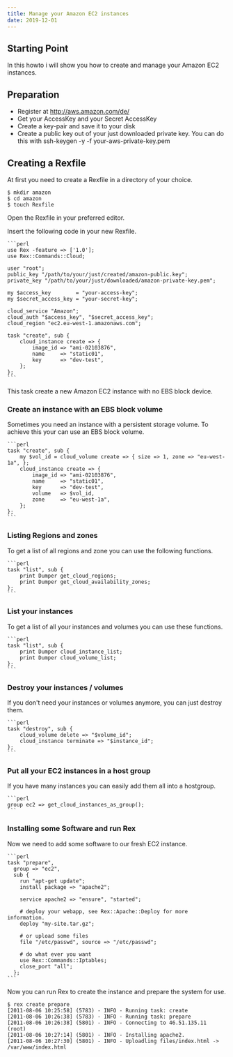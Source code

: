 ```yaml
---
title: Manage your Amazon EC2 instances
date: 2019-12-01
---
```


## Starting Point

In this howto i will show you how to create and manage your Amazon EC2 instances.

## Preparation

-   Register at http://aws.amazon.com/de/
-   Get your AccessKey and your Secret AccessKey
-   Create a key-pair and save it to your disk
-   Create a public key out of your just downloaded private key. You can do this with ssh-keygen -y -f your-aws-private-key.pem

## Creating a Rexfile

At first you need to create a Rexfile in a directory of your choice.

    $ mkdir amazon
    $ cd amazon
    $ touch Rexfile

Open the Rexfile in your preferred editor.

Insert the following code in your new Rexfile.

    ```perl
    use Rex -feature => ['1.0'];
    use Rex::Commands::Cloud;
    
    user "root";
    public_key "/path/to/your/just/created/amazon-public.key";
    private_key "/path/to/your/just/downloaded/amazon-private-key.pem";
    
    my $access_key        = "your-access-key";
    my $secret_access_key = "your-secret-key";
    
    cloud_service "Amazon";
    cloud_auth "$access_key", "$secret_access_key";
    cloud_region "ec2.eu-west-1.amazonaws.com";
    
    task "create", sub {
        cloud_instance create => {
            image_id => "ami-02103876",
            name     => "static01",
            key      => "dev-test",
        };
    };
    ```

This task create a new Amazon EC2 instance with no EBS block device.

### Create an instance with an EBS block volume

Sometimes you need an instance with a persistent storage volume. To achieve this your can use an EBS block volume.

    ```perl
    task "create", sub {
        my $vol_id = cloud_volume create => { size => 1, zone => "eu-west-1a", };
        cloud_instance create => {
            image_id => "ami-02103876",
            name     => "static01",
            key      => "dev-test",
            volume   => $vol_id,
            zone     => "eu-west-1a",
        };
    };
    ```

### Listing Regions and zones

To get a list of all regions and zone you can use the following functions.

    ```perl
    task "list", sub {
        print Dumper get_cloud_regions;
        print Dumper get_cloud_availability_zones;
    };
    ```

### List your instances

To get a list of all your instances and volumes you can use these functions.

    ```perl
    task "list", sub {
        print Dumper cloud_instance_list;
        print Dumper cloud_volume_list;
    };
    ```

### Destroy your instances / volumes

If you don't need your instances or volumes anymore, you can just destroy them.

    ```perl
    task "destroy", sub {
        cloud_volume delete => "$volume_id";
        cloud_instance terminate => "$instance_id";
    };
    ```

### Put all your EC2 instances in a host group

If you have many instances you can easily add them all into a hostgroup.

    ```perl
    group ec2 => get_cloud_instances_as_group();
    ```

### Installing some Software and run Rex

Now we need to add some software to our fresh EC2 instance.

    ```perl
    task "prepare",
      group => "ec2",
      sub {
        run "apt-get update";
        install package => "apache2";
    
        service apache2 => "ensure", "started";
    
        # deploy your webapp, see Rex::Apache::Deploy for more information.
        deploy "my-site.tar.gz";
    
        # or upload some files
        file "/etc/passwd", source => "/etc/passwd";
    
        # do what ever you want
        use Rex::Commands::Iptables;
        close_port "all";
      };
    ```

Now you can run Rex to create the instance and prepare the system for use.

    $ rex create prepare
    [2011-08-06 10:25:58] (5783) - INFO - Running task: create
    [2011-08-06 10:26:38] (5783) - INFO - Running task: prepare
    [2011-08-06 10:26:38] (5801) - INFO - Connecting to 46.51.135.11 (root)
    [2011-08-06 10:27:14] (5801) - INFO - Installing apache2.
    [2011-08-06 10:27:30] (5801) - INFO - Uploadling files/index.html -> /var/www/index.html
